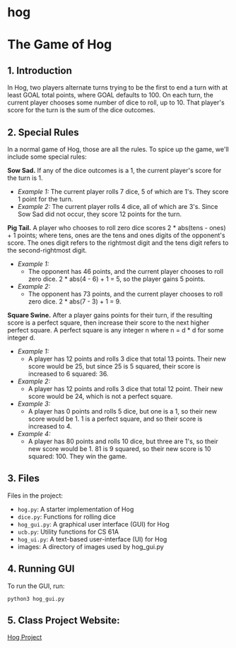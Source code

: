 # hog
# The Game of Hog

## 1. Introduction 

In Hog, two players alternate turns trying to be the first to end a turn with at least GOAL total points, where GOAL defaults to 100. On each turn, the current player chooses some number of dice to roll, up to 10. That player's score for the turn is the sum of the dice outcomes. 

## 2. Special Rules
In a normal game of Hog, those are all the rules. To spice up the game, we'll include some special rules:

**Sow Sad.** If any of the dice outcomes is a 1, the current player's score for the turn is 1.
  - *Example 1:* The current player rolls 7 dice, 5 of which are 1's. They score 1 point for the turn.
  - _Example 2:_ The current player rolls 4 dice, all of which are 3's. Since Sow Sad did not occur, they score 12 points for the turn.

**Pig Tail.** A player who chooses to roll zero dice scores 2 * abs(tens - ones) + 1 points; where tens, ones are the tens and ones digits of the opponent's score. The ones digit refers to the rightmost digit and the tens digit refers to the second-rightmost digit.
  - _Example 1:_
    - The opponent has 46 points, and the current player chooses to roll zero dice. 2 * abs(4 - 6) + 1 = 5, so the player gains 5 points.
  - _Example 2:_
     - The opponent has 73 points, and the current player chooses to roll zero dice. 2 * abs(7 - 3) + 1 = 9.

**Square Swine.** After a player gains points for their turn, if the resulting score is a perfect square, then increase their score to the next higher perfect square. A perfect square is any integer n where n = d * d for some integer d.
- _Example 1:_
  - A player has 12 points and rolls 3 dice that total 13 points. Their new score would be 25, but since 25 is 5 squared, their score is increased to 6 squared: 36.
- _Example 2:_
  - A player has 12 points and rolls 3 dice that total 12 point. Their new score would be 24, which is not a perfect square.
- _Example 3:_
  - A player has 0 points and rolls 5 dice, but one is a 1, so their new score would be 1. 1 is a perfect square, and so their score is increased to 4.
- _Example 4:_
  - A player has 80 points and rolls 10 dice, but three are 1's, so their new score would be 1. 81 is 9 squared, so their new score is 10 squared: 100. They win the game.  

## 3. Files

Files in the project: 

  - `hog.py`: A starter implementation of Hog
  - `dice.py`: Functions for rolling dice
  - `hog_gui.py`: A graphical user interface (GUI) for Hog
  - `ucb.py`: Utility functions for CS 61A
  - `hog_ui.py`: A text-based user-interface (UI) for Hog
  - images: A directory of images used by hog_gui.py

## 4. Running GUI

To run the GUI, run:

`python3 hog_gui.py`

## 5. Class Project Website:

[Hog Project](https://cs61a.org/proj/hog/)

